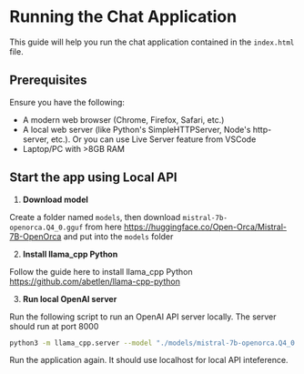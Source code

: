# Running the Chat Application

This guide will help you run the chat application contained in the `index.html` file.

## Prerequisites

Ensure you have the following:

- A modern web browser (Chrome, Firefox, Safari, etc.)
- A local web server (like Python's SimpleHTTPServer, Node's http-server, etc.). Or you can use Live Server feature from VSCode
- Laptop/PC with >8GB RAM

## Start the app using Local API

1. **Download model**

Create a folder named `models`, then download `mistral-7b-openorca.Q4_0.gguf` from here <https://huggingface.co/Open-Orca/Mistral-7B-OpenOrca> and put into the `models` folder

2. **Install llama_cpp Python**

Follow the guide here to install llama_cpp Python <https://github.com/abetlen/llama-cpp-python>

3. **Run local OpenAI server**

Run the following script to run an OpenAI API server locally. The server should run at port 8000

```bash
python3 -m llama_cpp.server --model "./models/mistral-7b-openorca.Q4_0.gguf" --chat_format chatml --n_gpu_layers 1
```

Run the application again. It should use localhost for local API inteference.
